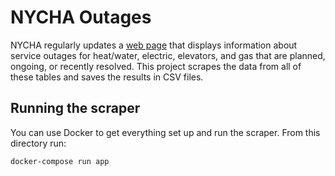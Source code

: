 # NYCHA Outages

NYCHA regularly updates a [web page](https://my.nycha.info/Outages/Outages.aspx) that displays information about service outages for heat/water, electric, elevators, and gas that are planned, ongoing, or recently resolved. This project scrapes the data from all of these tables and saves the results in CSV files.

## Running the scraper

You can use Docker to get everything set up and run the scraper. From this directory run:

```
docker-compose run app
```